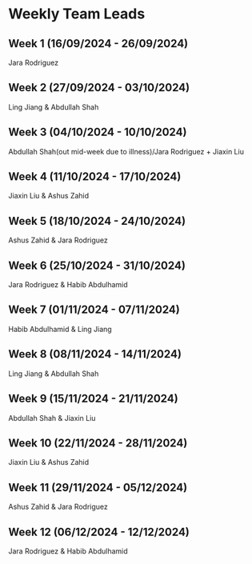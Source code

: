 # Weekly Team Leads
## Week 1  (16/09/2024 - 26/09/2024)
Jara Rodriguez
## Week 2  (27/09/2024 - 03/10/2024)
Ling Jiang & Abdullah Shah
## Week 3  (04/10/2024 - 10/10/2024)
Abdullah Shah(out mid-week due to illness)/Jara Rodriguez + Jiaxin Liu
## Week 4  (11/10/2024 - 17/10/2024)
Jiaxin Liu & Ashus Zahid
## Week 5  (18/10/2024 - 24/10/2024)
Ashus Zahid & Jara Rodriguez
## Week 6  (25/10/2024 - 31/10/2024)
Jara Rodriguez & Habib Abdulhamid
## Week 7  (01/11/2024 - 07/11/2024)
Habib Abdulhamid & Ling Jiang
## Week 8  (08/11/2024 - 14/11/2024)
Ling Jiang & Abdullah Shah
## Week 9  (15/11/2024 - 21/11/2024)
Abdullah Shah & Jiaxin Liu
## Week 10 (22/11/2024 - 28/11/2024)
Jiaxin Liu & Ashus Zahid
## Week 11 (29/11/2024 - 05/12/2024)
Ashus Zahid & Jara Rodriguez
## Week 12 (06/12/2024 - 12/12/2024)
Jara Rodriguez & Habib Abdulhamid
